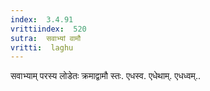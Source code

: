 ```yaml
---
index:  3.4.91
vrittiindex:  520
sutra:  सवाभ्यां वामौ
vritti:  laghu 
---
```


सवाभ्याम् परस्य लोडेतः क्रमाद्वामौ स्तः. एधस्व. एधेथाम्. एधध्वम्..

